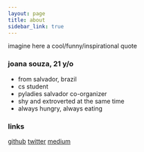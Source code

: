 ```yaml
---
layout: page
title: about
sidebar_link: true
---
```


<p class="message">
 imagine here a cool/funny/inspirational quote
</p>

### joana souza, 21 y/o 

- from salvador, brazil
- cs student
- pyladies salvador co-organizer
- shy and extroverted at the same time
- always hungry, always eating


### links
[github](https://github.com/joanasouza)
[twitter](https://twitter.com/xuanaonline)
[medium](https://medium.com/@itsjoanasouza)